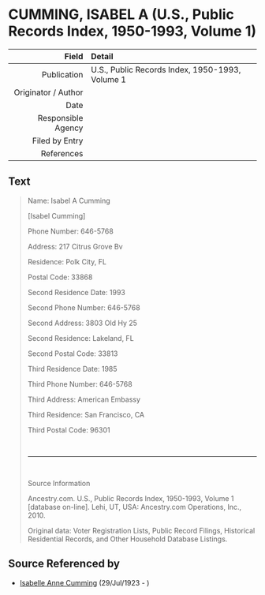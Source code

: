﻿---
layout: page
permalink: /sources/s88475936
---

# CUMMING, ISABEL A (U.S., Public Records Index, 1950-1993, Volume 1)

Field | Detail
---:|:---
Publication | U.S., Public Records Index, 1950-1993, Volume 1
Originator / Author | 
Date | 
Responsible Agency | 
Filed by Entry | 
References | 

## Text

> Name: Isabel A Cumming
>
> [Isabel Cumming]
>
> Phone Number: 646-5768
>
> Address: 217 Citrus Grove Bv
>
> Residence: Polk City, FL
>
> Postal Code: 33868
>
> Second Residence Date: 1993
>
> Second Phone Number: 646-5768
>
> Second Address: 3803 Old Hy 25
>
> Second Residence: Lakeland, FL
>
> Second Postal Code: 33813
>
> Third Residence Date: 1985
>
> Third Phone Number: 646-5768
>
> Third Address: American Embassy
>
> Third Residence: San Francisco, CA
>
> Third Postal Code: 96301
>
> <br/>
>
> ---
>
> <br/>
>
> Source Information
>
> Ancestry.com. U.S., Public Records Index, 1950-1993, Volume 1 [database on-line]. Lehi, UT, USA: Ancestry.com Operations, Inc., 2010.
>
> Original data: Voter Registration Lists, Public Record Filings, Historical Residential Records, and Other Household Database Listings.
>

## Source Referenced by

* [Isabelle Anne Cumming](../people/@44164031@-isabelle-anne-cumming-b1923-7-29-d.md) (29/Jul/1923 - )
